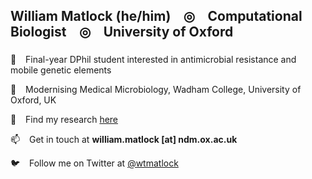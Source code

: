 ## William Matlock (he/him) &ensp; ◎ &ensp; Computational Biologist &ensp; ◎ &ensp; University of Oxford
###
🤔 &ensp; Final-year DPhil student interested in antimicrobial resistance and mobile genetic elements

📍 &ensp; Modernising Medical Microbiology, Wadham College, University of Oxford, UK

📖 &ensp; Find my research [here](https://scholar.google.com/citations?user=JTbgc5kAAAAJ&hl=en)

📫 &ensp; Get in touch at **william.matlock [at] ndm.ox.ac.uk**

🐦 &ensp; Follow me on Twitter at [@wtmatlock](https://mobile.twitter.com/wtmatlock)
